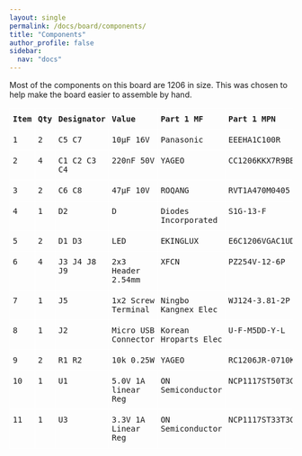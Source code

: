 ```yaml
---
layout: single
permalink: /docs/board/components/
title: "Components"
author_profile: false
sidebar:
  nav: "docs"
---
```

Most of the components on this board are 1206 in size. This was chosen to help make the board easier to assemble by hand.

<div>
<style type="text/css">
.tg  {border-collapse:collapse;border-spacing:0;}
.tg td{border-color:black;border-style:solid;border-width:1px;font-family:Arial, sans-serif;font-size:14px;
  overflow:hidden;padding:10px 5px;word-break:normal;}
.tg th{border-color:black;border-style:solid;border-width:1px;font-family:Arial, sans-serif;font-size:14px;
  font-weight:normal;overflow:hidden;padding:10px 5px;word-break:normal;}
.tg .tg-ux6j{border-color:#ffffff;font-family:"Lucida Console", Monaco, monospace !important;;text-align:left;vertical-align:top}
.tg .tg-zdpm{border-color:#ffffff;font-family:"Lucida Console", Monaco, monospace !important;;font-weight:bold;text-align:left;
  vertical-align:top}
</style>
<table class="tg">
<thead>
  <tr>
    <th class="tg-zdpm">Item</th>
    <th class="tg-zdpm">Qty</th>
    <th class="tg-zdpm">Designator</th>
    <th class="tg-zdpm">Value</th>
    <th class="tg-zdpm">Part 1 MF</th>
    <th class="tg-zdpm">Part 1 MPN</th>
  </tr>
</thead>
<tbody>
  <tr>
    <td class="tg-ux6j">1</td>
    <td class="tg-ux6j">2</td>
    <td class="tg-ux6j">C5 C7</td>
    <td class="tg-ux6j">10µF 16V</td>
    <td class="tg-ux6j">Panasonic</td>
    <td class="tg-ux6j">EEEHA1C100R</td>
  </tr>
  <tr>
    <td class="tg-ux6j">2</td>
    <td class="tg-ux6j">4</td>
    <td class="tg-ux6j">C1 C2 C3 C4</td>
    <td class="tg-ux6j">220nF 50V</td>
    <td class="tg-ux6j">YAGEO</td>
    <td class="tg-ux6j">CC1206KKX7R9BB224</td>
  </tr>
  <tr>
    <td class="tg-ux6j">3</td>
    <td class="tg-ux6j">2</td>
    <td class="tg-ux6j">C6 C8</td>
    <td class="tg-ux6j">47µF 10V</td>
    <td class="tg-ux6j">ROQANG</td>
    <td class="tg-ux6j">RVT1A470M0405</td>
  </tr>
  <tr>
    <td class="tg-ux6j">4</td>
    <td class="tg-ux6j">1</td>
    <td class="tg-ux6j">D2</td>
    <td class="tg-ux6j">D</td>
    <td class="tg-ux6j">Diodes Incorporated</td>
    <td class="tg-ux6j">S1G-13-F</td>
  </tr>
  <tr>
    <td class="tg-ux6j">5</td>
    <td class="tg-ux6j">2</td>
    <td class="tg-ux6j">D1 D3</td>
    <td class="tg-ux6j">LED</td>
    <td class="tg-ux6j">EKINGLUX</td>
    <td class="tg-ux6j">E6C1206VGAC1UDA</td>
  </tr>
  <tr>
    <td class="tg-ux6j">6</td>
    <td class="tg-ux6j">4</td>
    <td class="tg-ux6j">J3 J4 J8 J9</td>
    <td class="tg-ux6j">2x3 Header 2.54mm</td>
    <td class="tg-ux6j">XFCN</td>
    <td class="tg-ux6j">PZ254V-12-6P</td>
  </tr>
  <tr>
    <td class="tg-ux6j">7</td>
    <td class="tg-ux6j">1</td>
    <td class="tg-ux6j">J5</td>
    <td class="tg-ux6j">1x2 Screw Terminal</td>
    <td class="tg-ux6j">Ningbo Kangnex Elec</td>
    <td class="tg-ux6j">WJ124-3.81-2P</td>
  </tr>
  <tr>
    <td class="tg-ux6j">8</td>
    <td class="tg-ux6j">1</td>
    <td class="tg-ux6j">J2</td>
    <td class="tg-ux6j">Micro USB Connector</td>
    <td class="tg-ux6j">Korean Hroparts Elec</td>
    <td class="tg-ux6j">U-F-M5DD-Y-L</td>
  </tr>
  <tr>
    <td class="tg-ux6j">9</td>
    <td class="tg-ux6j">2</td>
    <td class="tg-ux6j">R1 R2</td>
    <td class="tg-ux6j">10k 0.25W</td>
    <td class="tg-ux6j">YAGEO</td>
    <td class="tg-ux6j">RC1206JR-0710KL</td>
  </tr>
  <tr>
    <td class="tg-ux6j">10</td>
    <td class="tg-ux6j">1</td>
    <td class="tg-ux6j">U1</td>
    <td class="tg-ux6j">5.0V 1A linear Reg</td>
    <td class="tg-ux6j">ON Semiconductor</td>
    <td class="tg-ux6j">NCP1117ST50T3G</td>
  </tr>
  <tr>
    <td class="tg-ux6j">11</td>
    <td class="tg-ux6j">1</td>
    <td class="tg-ux6j">U3</td>
    <td class="tg-ux6j">3.3V 1A Linear Reg</td>
    <td class="tg-ux6j">ON Semiconductor</td>
    <td class="tg-ux6j">NCP1117ST33T3G</td>
  </tr>
</tbody>
</table>
</div>
